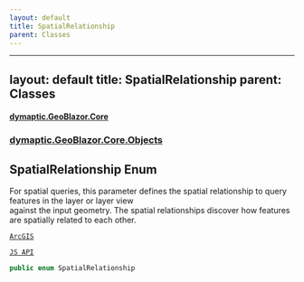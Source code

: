 ```yaml
---
layout: default
title: SpatialRelationship
parent: Classes
---
```

---
layout: default
title: SpatialRelationship
parent: Classes
---
#### [dymaptic.GeoBlazor.Core](index.html 'index')
### [dymaptic.GeoBlazor.Core.Objects](index.html#dymaptic.GeoBlazor.Core.Objects 'dymaptic.GeoBlazor.Core.Objects')

## SpatialRelationship Enum

For spatial queries, this parameter defines the spatial relationship to query features in the layer or layer view  
against the input geometry. The spatial relationships discover how features are spatially related to each other.  
<a target="_blank" href="The list of fields included in the returned result set. This list is a comma delimited list of field names. If you specify the shape field in the list of return fields, it is ignored. For non-intersection addresses you can specify the candidate fields as defined in the geocode service. For intersection addresses you can specify the intersection candidate fields.">  
    ArcGIS  
    JS API  
</a>

```csharp
public enum SpatialRelationship
```

